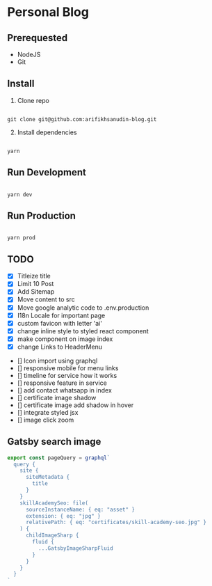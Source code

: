 # Personal Blog

## Prerequested

- NodeJS
- Git

## Install

1. Clone repo

```shell

git clone git@github.com:arifikhsanudin-blog.git

```

2. Install dependencies

```shell

yarn

```

## Run Development

```shell

yarn dev

```

## Run Production

```shell

yarn prod

```

## TODO

- [x] Titleize title
- [x] Limit 10 Post
- [x] Add Sitemap
- [x] Move content to src
- [x] Move google analytic code to .env.production
- [x] I18n Locale for important page
- [x] custom favicon with letter 'ai'
- [x] change inline style to styled react component
- [x] make component on image index
- [x] change Links to HeaderMenu
- [] Icon import using graphql
- [] responsive mobile for menu links
- [] timeline for service how it works
- [] responsive feature in service
- [] add contact whatsapp in index
- [] certificate image shadow
- [] certificate image add shadow in hover
- [] integrate styled jsx
- [] image click zoom

## Gatsby search image

```js
export const pageQuery = graphql`
  query {
    site {
      siteMetadata {
        title
      }
    }
    skillAcademySeo: file(
      sourceInstanceName: { eq: "asset" }
      extension: { eq: "jpg" }
      relativePath: { eq: "certificates/skill-academy-seo.jpg" }
    ) {
      childImageSharp {
        fluid {
          ...GatsbyImageSharpFluid
        }
      }
    }
  }
`

```
